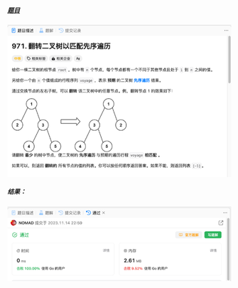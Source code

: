 ##### [题目](https://leetcode.cn/problems/flip-binary-tree-to-match-preorder-traversal/description/)
![pic](img.png)
##### 结果：
![pic](result.png)